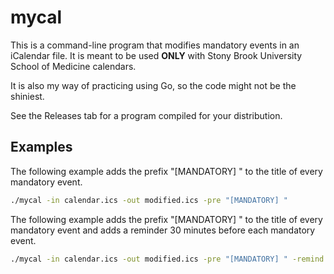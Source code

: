 # mycal

This is a command-line program that modifies mandatory events in an iCalendar file. It is meant to be used __ONLY__ with Stony Brook University School of Medicine calendars.

It is also my way of practicing using Go, so the code might not be the shiniest.

See the Releases tab for a program compiled for your distribution.

## Examples

The following example adds the prefix "[MANDATORY] " to the title of every mandatory event.

```bash
./mycal -in calendar.ics -out modified.ics -pre "[MANDATORY] "
```

The following example adds the prefix "[MANDATORY] " to the title of every mandatory event and adds a reminder 30 minutes before each mandatory event.

```bash
./mycal -in calendar.ics -out modified.ics -pre "[MANDATORY] " -remind -min 30
```
